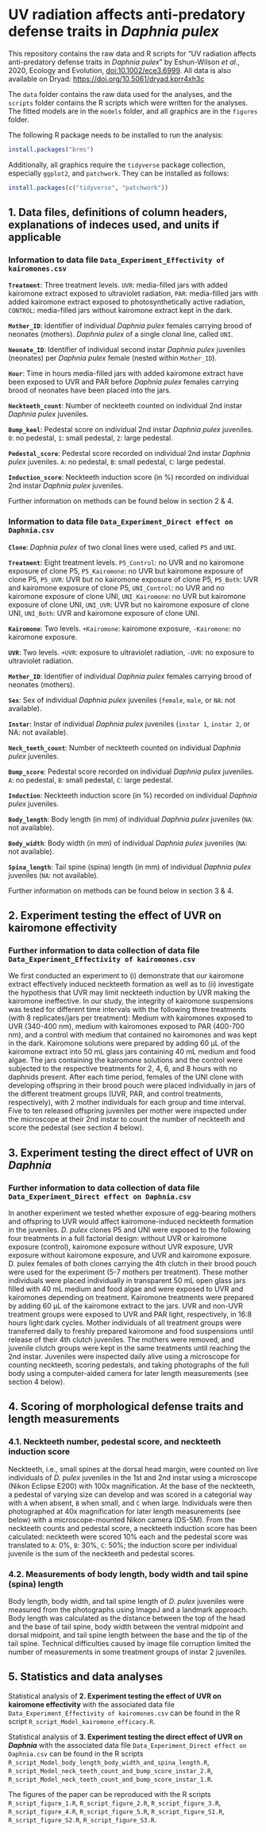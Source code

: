 UV radiation affects anti-predatory defense traits in *Daphnia pulex*
================

This repository contains the raw data and R scripts for “UV radiation
affects anti-predatory defense traits in *Daphnia pulex*” by
Eshun-Wilson *et al.*, 2020, Ecology and Evolution,
[doi:10.1002/ece3.6999](https://doi.org/10.1002/ece3.6999). All data is
also available on Dryad: <https://doi.org/10.5061/dryad.kprr4xh3c>

The `data` folder contains the raw data used for the analyses, and the
`scripts` folder contains the R scripts which were written for the
analyses. The fitted models are in the `models` folder, and all graphics
are in the `figures` folder.

The following R package needs to be installed to run the analysis:

``` r
install.packages("brms")
```

Additionally, all graphics require the `tidyverse` package collection,
especially `ggplot2`, and `patchwork`. They can be installed as follows:

``` r
install.packages(c("tidyverse", "patchwork"))
```

## 1\. Data files, definitions of column headers, explanations of indeces used, and units if applicable

### Information to data file `Data_Experiment_Effectivity of kairomones.csv`

**`Treatment`**: Three treatment levels. `UVR`: media-filled jars with
added kairomone extract exposed to ultraviolet radiation, `PAR`:
media-filled jars with added kairomone extract exposed to
photosynthetically active radiation, `CONTROL`: media-filled jars
without kairomone extract kept in the dark.

**`Mother_ID`**: Identifier of individual *Daphnia pulex* females
carrying brood of neonates (mothers). *Daphnia pulex* of a single clonal
line, called `UNI`.

**`Neonate_ID`**: Identifier of individual second instar *Daphnia pulex*
juveniles (neonates) per *Daphnia pulex* female (nested within
`Mother_ID`).

**`Hour`**: Time in hours media-filled jars with added kairomone extract
have been exposed to UVR and PAR before *Daphnia pulex* females carrying
brood of neonates have been placed into the jars.

**`Neckteeth_count`**: Number of neckteeth counted on individual 2nd
instar *Daphnia pulex* juveniles.

**`Bump_keel`**: Pedestal score on individual 2nd instar *Daphnia pulex*
juveniles. `0`: no pedestal, `1`: small pedestal, `2`: large pedestal.

**`Pedestal_score`**: Pedestal score recorded on individual 2nd instar
*Daphnia pulex* juveniles. `A`: no pedestal, `B`: small pedestal, `C`:
large pedestal.

**`Induction_score`**: Neckteeth induction score (in %) recorded on
individual 2nd instar *Daphnia pulex* juveniles.

Further information on methods can be found below in section 2 & 4.

### Information to data file `Data_Experiment_Direct effect on Daphnia.csv`

**`Clone`**: *Daphnia pulex* of two clonal lines were used, called `P5`
and `UNI`.

**`Treatment`**: Eight treatment levels. `P5_Control`: no UVR and no
kairomone exposure of clone P5, `P5_Kairomone`: no UVR but kairomone
exposure of clone P5, `P5_UVR`: UVR but no kairomone exposure of clone
P5, `P5_Both`: UVR and kairomone exposure of clone P5, `UNI_Control`: no
UVR and no kairomone exposure of clone UNI, `UNI_Kairomone`: no UVR but
kairomone exposure of clone UNI, `UNI_UVR`: UVR but no kairomone
exposure of clone UNI, `UNI_Both`: UVR and kairomone exposure of clone
UNI.

**`Kairomone`**: Two levels. `+Kairomone`: kairomone exposure,
`-Kairomone`: no kairomone exposure.

**`UVR`**: Two levels. `+UVR`: exposure to ultraviolet radiation,
`-UVR`: no exposure to ultraviolet radiation.

**`Mother_ID`**: Identifier of individual *Daphnia pulex* females
carrying brood of neonates (mothers).

**`Sex`**: Sex of individual *Daphnia pulex* juveniles (`female`,
`male`, or `NA`: not available).

**`Instar`**: Instar of individual *Daphnia pulex* juveniles
(`instar 1`, `instar 2`, or NA: not available).

**`Neck_teeth_count`**: Number of neckteeth counted on individual
*Daphnia pulex* juveniles.

**`Bump_score`**: Pedestal score recorded on individual *Daphnia pulex*
juveniles. `A`: no pedestal, `B`: small pedestal, `C`: large pedestal.

**`Induction`**: Neckteeth induction score (in %) recorded on individual
*Daphnia pulex* juveniles.

**`Body_length`**: Body length (in mm) of individual *Daphnia pulex*
juveniles (`NA`: not available).

**`Body_width`**: Body width (in mm) of individual *Daphnia pulex*
juveniles (`NA`: not available).

**`Spina_length`**: Tail spine (spina) length (in mm) of individual
*Daphnia pulex* juveniles (`NA`: not available).

Further information on methods can be found below in section 3 & 4.

## 2\. Experiment testing the effect of UVR on kairomone effectivity

### Further information to data collection of data file `Data_Experiment_Effectivity of kairomones.csv`

We first conducted an experiment to (i) demonstrate that our kairomone
extract effectively induced neckteeth formation as well as to (ii)
investigate the hypothesis that UVR may limit neckteeth induction by UVR
making the kairomone ineffective. In our study, the integrity of
kairomone suspensions was tested for different time intervals with the
following three treatments (with 8 replicates/jars per treatment):
Medium with kairomones exposed to UVR (340-400 nm), medium with
kairomones exposed to PAR (400-700 nm), and a control with medium that
contained no kairomones and was kept in the dark. Kairomone solutions
were prepared by adding 60 µL of the kairomone extract into 50 mL glass
jars containing 40 mL medium and food algae. The jars containing the
kairomone solutions and the control were subjected to the respective
treatments for 2, 4, 6, and 8 hours with no daphnids present. After each
time period, females of the UNI clone with developing offspring in their
brood pouch were placed individually in jars of the different treatment
groups (UVR, PAR, and control treatments, respectively), with 2 mother
individuals for each group and time interval. Five to ten released
offspring juveniles per mother were inspected under the microscope at
their 2nd instar to count the number of neckteeth and score the pedestal
(see section 4 below).

## 3\. Experiment testing the direct effect of UVR on *Daphnia*

### Further information to data collection of data file `Data_Experiment_Direct effect on Daphnia.csv`

In another experiment we tested whether exposure of egg-bearing mothers
and offspring to UVR would affect kairomone-induced neckteeth formation
in the juveniles. *D. pulex* clones P5 and UNI were exposed to the
following four treatments in a full factorial design: without UVR or
kairomone exposure (control), kairomone exposure without UVR exposure,
UVR exposure without kairomone exposure, and UVR and kairomone exposure.
D. pulex females of both clones carrying the 4th clutch in their brood
pouch were used for the experiment (5-7 mothers per treatment). These
mother individuals were placed individually in transparent 50 mL open
glass jars filled with 40 mL medium and food algae and were exposed to
UVR and kairomones depending on treatment. Kairomone treatments were
prepared by adding 60 µL of the kairomone extract to the jars. UVR and
non-UVR treatment groups were exposed to UVR and PAR light,
respectively, in 16:8 hours light:dark cycles. Mother individuals of all
treatment groups were transferred daily to freshly prepared kairomone
and food suspensions until release of their 4th clutch juveniles. The
mothers were removed, and juvenile clutch groups were kept in the same
treatments until reaching the 2nd instar. Juveniles were inspected daily
alive using a microscope for counting neckteeth, scoring pedestals, and
taking photographs of the full body using a computer-aided camera for
later length measurements (see section 4 below).

## 4\. Scoring of morphological defense traits and length measurements

### 4.1. Neckteeth number, pedestal score, and neckteeth induction score

Neckteeth, i.e., small spines at the dorsal head margin, were counted on
live individuals of *D. pulex* juveniles in the 1st and 2nd instar using
a microscope (Nikon Eclipse E200) with 100x magnification. At the base
of the neckteeth, a pedestal of varying size can develop and was scored
in a categorial way with `A` when absent, `B` when small, and `C` when
large. Individuals were then photographed at 40x magnification for later
length measurements (see below) with a microscope-mounted Nikon camera
(DS-5M). From the neckteeth counts and pedestal score, a neckteeth
induction score has been calculated: neckteeth were scored 10% each and
the pedestal score was translated to `A`: 0%, `B`: 30%, `C`: 50%; the
induction score per individual juvenile is the sum of the neckteeth and
pedestal scores.

### 4.2. Measurements of body length, body width and tail spine (spina) length

Body length, body width, and tail spine length of *D. pulex* juveniles
were measured from the photographs using ImageJ and a landmark approach.
Body length was calculated as the distance between the top of the head
and the base of tail spine, body width between the ventral midpoint and
dorsal midpoint, and tail spine length between the base and the tip of
the tail spine. Technical difficulties caused by image file corruption
limited the number of measurements in some treatment groups of instar 2
juveniles.

## 5\. Statistics and data analyses

Statistical analysis of **2. Experiment testing the effect of UVR on
kairomone effectivity** with the associated data file
`Data_Experiment_Effectivity of kairomones.csv` can be found in the R
script `R_script_Model_kairomone_efficacy.R`.

Statistical analysis of **3. Experiment testing the direct effect of UVR
on *Daphnia*** with the associated data file `Data_Experiment_Direct
effect on Daphnia.csv` can be found in the R scripts
`R_script_Model_body_length_body_width_and_spina_length.R`,
`R_script_Model_neck_teeth_count_and_bump_score_instar_2.R`,
`R_script_Model_neck_teeth_count_and_bump_score_instar_1.R`.

The figures of the paper can be reproduced with the R scripts
`R_script_figure_1.R`, `R_script_figure_2.R`, `R_script_figure_3.R`,
`R_script_figure_4.R`, `R_script_figure_5.R`, `R_script_figure_S1.R`,
`R_script_figure_S2.R`, `R_script_figure_S3.R`.
